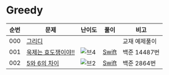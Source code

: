 # Greedy

| 순번  | 문제  | 난이도 | 풀이 | 비고      |
|-----|-----|-----|----|---------|
| 000 | [그리디](./이코테/README.md) |     |    | 교재 예제풀이 |
| 001 | [욱제는 효도쟁이야!!](https://www.acmicpc.net/problem/14487) | ![브4](../BAEKJOON/images/브4.svg) | [Swift](../BAEKJOON/14487.md) | 백준 14487번 | 
| 002 | [5와 6의 차이](https://www.acmicpc.net/problem/2864) | ![브2](../BAEKJOON/images/브2.svg) | [Swift](../BAEKJOON/2864.md) | 백준 2864번 |